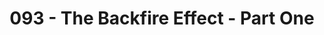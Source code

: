 ---
categories: ['podcasts', 'politics', 'psychology', 'all_articles']
provider_display: "youarenotsosmart.com"
provider_name: "You Are Not So Smart"
favicon_url: "https://secure.gravatar.com/blavatar/dffb6eb09ffcdc2610d174d44d18b7eb?s=32"
title: "093 - The Backfire Effect - Part One"
published: "2017-01-14T00:20:26"
source: https://youarenotsosmart.com/2017/01/13/yanss-093-the-neuroscience-of-changing-your-mind/
raw_source: http://feeds.soundcloud.com/stream/302468724-youarenotsosmart-093-the-backfire-effect-part-one.mp3
thumbnail: http://static.pocketcasts.com/discover/images/400/13b91b40-06b2-0132-a441-5f4c86fd3263.jpg
---